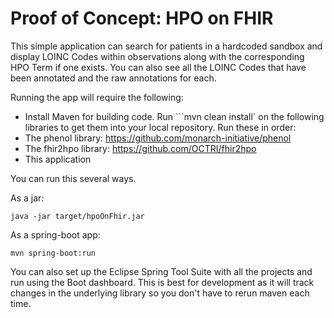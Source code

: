 # Proof of Concept: HPO on FHIR

This simple application can search for patients in a hardcoded sandbox and display LOINC Codes within observations along with the corresponding HPO Term if one exists. You can also see all the LOINC Codes that have been annotated and the raw annotations for each.

Running the app will require the following:

- Install Maven for building code. Run ```mvn clean install` on the following libraries to get them into your local repository. Run these in order:
- The phenol library: https://github.com/monarch-initiative/phenol
- The fhir2hpo library: https://github.com/OCTRI/fhir2hpo
- This application

You can run this several ways.

As a jar:

```java -jar target/hpoOnFhir.jar```

As a spring-boot app:

```mvn spring-boot:run```

You can also set up the Eclipse Spring Tool Suite with all the projects and run using the Boot dashboard. This is best for development as it will track changes in the underlying library so you don't have to rerun maven each time.
